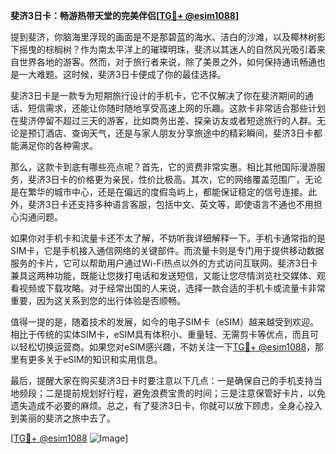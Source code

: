 **斐济3日卡：畅游热带天堂的完美伴侣[[TG💪+ @esim1088](https://t.me/s/esim1088)]**

提到斐济，你脑海里浮现的画面是不是那碧蓝的海水、洁白的沙滩，以及椰林树影下摇曳的棕榈树？作为南太平洋上的璀璨明珠，斐济以其迷人的自然风光吸引着来自世界各地的游客。然而，对于旅行者来说，除了美景之外，如何保持通讯畅通也是一大难题。这时候，斐济3日卡便成了你的最佳选择。

斐济3日卡是一款专为短期旅行设计的手机卡，它不仅解决了你在斐济期间的通话、短信需求，还能让你随时随地享受高速上网的乐趣。这款卡非常适合那些计划在斐济停留不超过三天的游客，比如商务出差、探亲访友或者短途旅行的人群。无论是预订酒店、查询天气，还是与家人朋友分享旅途中的精彩瞬间，斐济3日卡都能满足你的各种需求。

那么，这款卡到底有哪些亮点呢？首先，它的资费非常实惠。相比其他国际漫游服务，斐济3日卡的价格更为亲民，性价比极高。其次，它的网络覆盖范围广，无论是在繁华的城市中心，还是在偏远的度假岛屿上，都能保证稳定的信号连接。此外，斐济3日卡还支持多种语言客服，包括中文、英文等，即使语言不通也不用担心沟通问题。

如果你对手机卡和流量卡还不太了解，不妨听我详细解释一下。手机卡通常指的是SIM卡，它是手机接入通信网络的关键部件。而流量卡则是专门用于提供移动数据服务的卡片，它可以帮助用户通过Wi-Fi热点以外的方式访问互联网。斐济3日卡兼具这两种功能，既能让您拨打电话和发送短信，又能让您尽情浏览社交媒体、观看视频或下载攻略。对于经常出国的人来说，选择一款合适的手机卡或流量卡非常重要，因为这关系到您的出行体验是否顺畅。

值得一提的是，随着技术的发展，如今的电子SIM卡（eSIM）越来越受到欢迎。相比于传统的实体SIM卡，eSIM具有体积小、重量轻、无需剪卡等优点，而且可以轻松切换运营商。如果您对eSIM感兴趣，不妨关注一下[TG💪+ @esim1088](https://t.me/s/esim1088)，那里有更多关于eSIM的知识和实用信息。

最后，提醒大家在购买斐济3日卡时要注意以下几点：一是确保自己的手机支持当地频段；二是提前规划好行程，避免浪费宝贵的时间；三是注意保管好卡片，以免遗失造成不必要的麻烦。总之，有了斐济3日卡，你就可以放下顾虑，全身心投入到美丽的斐济之旅中去了。

[[TG💪+ @esim1088](https://t.me/s/esim1088) ![Image](https://i.postimg.cc/4NQfJmqS/Snipaste-2025-05-13-00-14-12.png)]